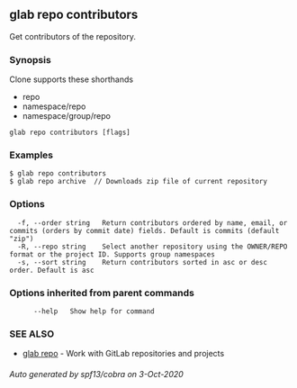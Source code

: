 ## glab repo contributors

Get contributors of the repository.

### Synopsis

Clone supports these shorthands
- repo
- namespace/repo
- namespace/group/repo


```
glab repo contributors [flags]
```

### Examples

```
$ glab repo contributors
$ glab repo archive  // Downloads zip file of current repository

```

### Options

```
  -f, --order string   Return contributors ordered by name, email, or commits (orders by commit date) fields. Default is commits (default "zip")
  -R, --repo string    Select another repository using the OWNER/REPO format or the project ID. Supports group namespaces
  -s, --sort string    Return contributors sorted in asc or desc order. Default is asc
```

### Options inherited from parent commands

```
      --help   Show help for command
```

### SEE ALSO

* [glab repo](glab_repo.md)	 - Work with GitLab repositories and projects

###### Auto generated by spf13/cobra on 3-Oct-2020
